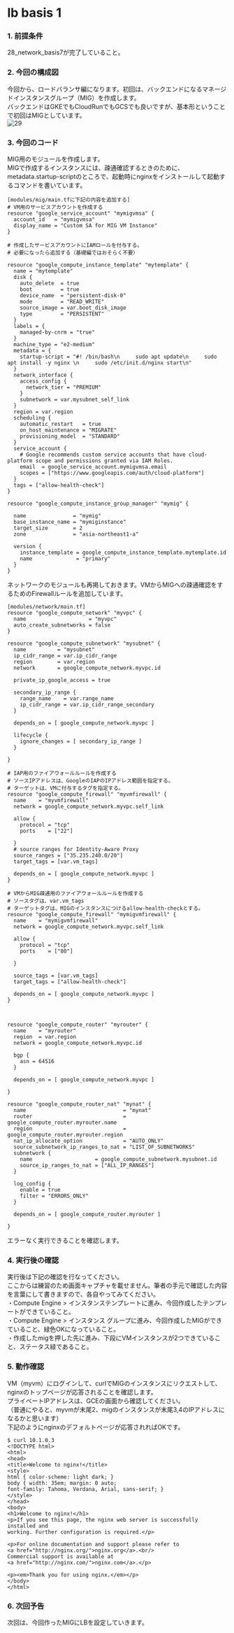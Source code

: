 # lb basis 1

### 1. 前提条件
28_network_basis7が完了していること。

### 2. 今回の構成図
今回から、ロードバランサ編になります。初回は、バックエンドになるマネージドインスタンスグループ（MIG）を作成します。<br>
バックエンドはGKEでもCloudRunでもGCSでも良いですが、基本形ということで初回はMIGとしています。<br>
![29](asset/29.png "29")<br>

### 3. 今回のコード
MIG用のモジュールを作成します。<br>
MIGで作成するインスタンスには、疎通確認するときのために、metadata.startup-scriptのところで、起動時にnginxをインストールして起動するコマンドを書いています。<br>
```
[modules/mig/main.tfに下記の内容を追加する]
# VM用のサービスアカウントを作成する
resource "google_service_account" "mymigvmsa" {
  account_id   = "mymigvmsa"
  display_name = "Custom SA for MIG VM Instance"
}

# 作成したサービスアカウントにIAMロールを付与する。
# 必要になったら追加する（基礎編ではおそらく不要）

resource "google_compute_instance_template" "mytemplate" {
  name = "mytemplate"
  disk {
    auto_delete  = true
    boot         = true
    device_name  = "persistent-disk-0"
    mode         = "READ_WRITE"
    source_image = var.boot_disk_image
    type         = "PERSISTENT"
  }
  labels = {
    managed-by-cnrm = "true"
  }
  machine_type = "e2-medium"
  metadata = {
    startup-script = "#! /bin/bash\n     sudo apt update\n     sudo apt install -y nginx \n     sudo /etc/init.d/nginx start\n"
  }
  network_interface {
    access_config {
      network_tier = "PREMIUM"
    }
    subnetwork = var.mysubnet_self_link
  }
  region = var.region
  scheduling {
    automatic_restart   = true
    on_host_maintenance = "MIGRATE"
    provisioning_model  = "STANDARD"
  }
  service_account {
    # Google recommends custom service accounts that have cloud-platform scope and permissions granted via IAM Roles.
    email  = google_service_account.mymigvmsa.email
    scopes = ["https://www.googleapis.com/auth/cloud-platform"]
  }
  tags = ["allow-health-check"]
}

resource "google_compute_instance_group_manager" "mymig" {

  name               = "mymig"
  base_instance_name = "mymiginstance"
  target_size        = 2
  zone               = "asia-northeast1-a"

  version {
    instance_template = google_compute_instance_template.mytemplate.id
    name              = "primary"
  }
}
```
ネットワークのモジュールも再掲しておきます。VMからMIGへの疎通確認をするためのFirewallルールを追加しています。<br>
```
[modules/network/main.tf]
resource "google_compute_network" "myvpc" {
  name                    = "myvpc"
  auto_create_subnetworks = false
}

resource "google_compute_subnetwork" "mysubnet" {
  name          = "mysubnet"
  ip_cidr_range = var.ip_cidr_range
  region        = var.region
  network       = google_compute_network.myvpc.id
  
  private_ip_google_access = true

  secondary_ip_range {
    range_name    = var.range_name
    ip_cidr_range = var.ip_cidr_range_secondary
  }

  depends_on = [ google_compute_network.myvpc ]

  lifecycle {
    ignore_changes = [ secondary_ip_range ]
  }

}

# IAP用のファイアウォールルールを作成する
# ソースIPアドレスは、GoogleのIAPのIPアドレス範囲を指定する。
# ターゲットは、VMに付与するタグを指定する。
resource "google_compute_firewall" "myvmfirewall" {
  name    = "myvmfirewall"
  network = google_compute_network.myvpc.self_link

  allow {
    protocol = "tcp"
    ports    = ["22"]

  }
  # source ranges for Identity-Aware Proxy
  source_ranges = ["35.235.240.0/20"]
  target_tags = [var.vm_tags]

  depends_on = [ google_compute_network.myvpc ]
}

# VMからMIG疎通用のファイアウォールルールを作成する
# ソースタグは、var.vm_tags
# ターゲットタグは、MIGのインスタンスにつけるallow-health-checkとする。
resource "google_compute_firewall" "mymigvmfirewall" {
  name    = "mymigvmfirewall"
  network = google_compute_network.myvpc.self_link

  allow {
    protocol = "tcp"
    ports    = ["80"]

  }

  source_tags = [var.vm_tags]
  target_tags = ["allow-health-check"]

  depends_on = [ google_compute_network.myvpc ]
}



resource "google_compute_router" "myrouter" {
  name    = "myrouter"
  region  = var.region
  network = google_compute_network.myvpc.id

  bgp {
    asn = 64516
  }

  depends_on = [ google_compute_network.myvpc ]

}

resource "google_compute_router_nat" "mynat" {
  name                               = "mynat"
  router                             = google_compute_router.myrouter.name
  region                             = google_compute_router.myrouter.region
  nat_ip_allocate_option             = "AUTO_ONLY"
  source_subnetwork_ip_ranges_to_nat = "LIST_OF_SUBNETWORKS"
  subnetwork {
    name                    = google_compute_subnetwork.mysubnet.id
    source_ip_ranges_to_nat = ["ALL_IP_RANGES"]
  }

  log_config {
    enable = true
    filter = "ERRORS_ONLY"
  }

  depends_on = [ google_compute_router.myrouter ]

}

```
エラーなく実行できることを確認します。

### 4. 実行後の確認
実行後は下記の確認を行なってください。<br>
ここからは練習のため画面キャプチャを載せません。筆者の手元で確認した内容を言葉にして書きますので、各自やってみてください。<br>
・Compute Engine > インスタンステンプレートに進み、今回作成したテンプレートができていること。<br>
・Compute Engine > インスタンス グループに進み、今回作成したMIGができていること、緑色OKになっていること。<br>
・作成したmigを押した先に進み、下段にVMインスタンスが2つできていること、ステータス緑であること。<br>

### 5. 動作確認
VM（myvm）にログインして、curlでMIGのインスタンスにリクエストして、nginxのトップページが応答されることを確認します。<br>
プライベートIPアドレスは、GCEの画面から確認してください。<br>
（普通にやると、myvmが末尾2、migのインスタンスが末尾3,4のIPアドレスになるかと思います）<br>
下記のようにnginxのデフォルトページが応答されればOKです。
```
$ curl 10.1.0.3
<!DOCTYPE html>
<html>
<head>
<title>Welcome to nginx!</title>
<style>
html { color-scheme: light dark; }
body { width: 35em; margin: 0 auto;
font-family: Tahoma, Verdana, Arial, sans-serif; }
</style>
</head>
<body>
<h1>Welcome to nginx!</h1>
<p>If you see this page, the nginx web server is successfully installed and
working. Further configuration is required.</p>

<p>For online documentation and support please refer to
<a href="http://nginx.org/">nginx.org</a>.<br/>
Commercial support is available at
<a href="http://nginx.com/">nginx.com</a>.</p>

<p><em>Thank you for using nginx.</em></p>
</body>
</html>
```

### 6. 次回予告
次回は、今回作ったMIGにLBを設定していきます。